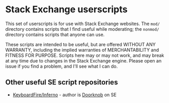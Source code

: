 # Stack Exchange userscripts
This set of userscripts is for use with Stack Exchange websites. The `mod/` directory contains scripts that I find useful while moderating; the `nonmod/` directory contains scripts that anyone can use.

These scripts are intended to be useful, but are offered WITHOUT ANY WARRANTY, including the implied warranties of MERCHANTABILITY and FITNESS FOR PURPOSE. Scripts here may or may not work, and may break at any time due to changes in the Stack Exchange engine. Please open an issue if you find a problem, and I'll see what I can do.

## Other useful SE script repositories
- [KeyboardFire/Inferno](https://github.com/KeyboardFire/Inferno) - author is [Doorknob](http://stackexchange.com/users/1266491/doorknob) on SE